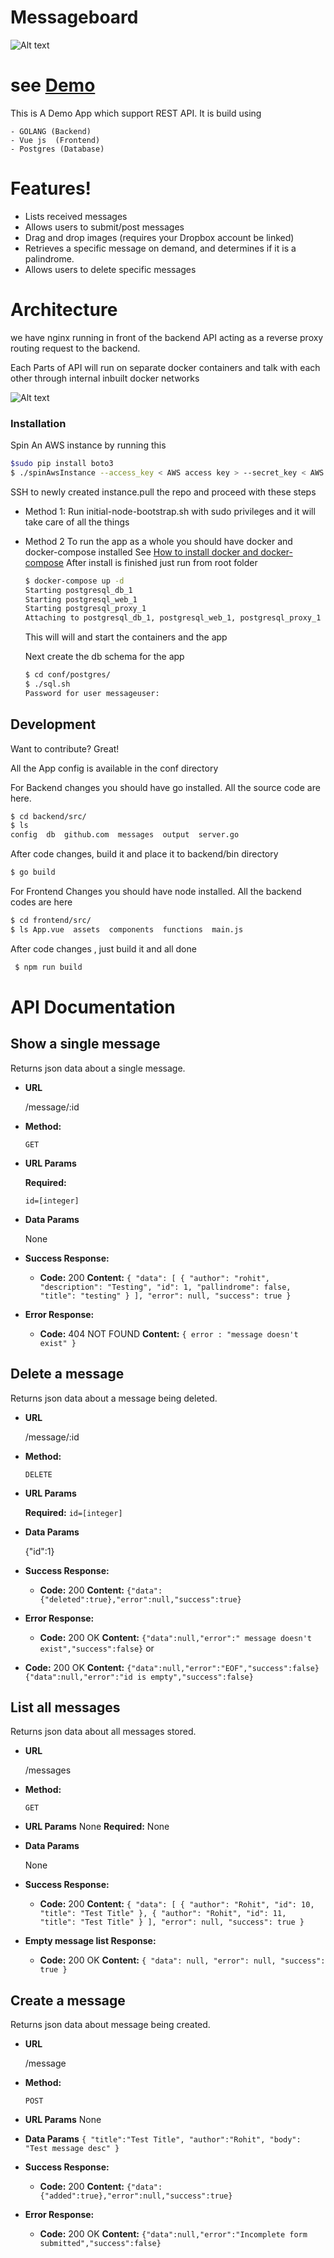  #  Messageboard
![Alt text](https://sonarcloud.io/api/project_badges/measure?project=commititup_messageboard&metric=alert_status)

  # see [Demo](http://rohit.one)

This is A Demo App which support REST API. It is build using

    - GOLANG (Backend)
    - Vue js  (Frontend)
    - Postgres (Database)

# Features!
  - Lists received messages
  - Allows users to submit/post messages
  - Drag and drop images (requires your Dropbox account be linked)
  - Retrieves a specific message on demand, and determines if it is a
       palindrome.
  - Allows users to delete specific messages

# Architecture


we have nginx running in front of the backend API acting as a reverse proxy routing request to the backend.


Each Parts of API will run on separate docker containers and talk with each other through internal inbuilt docker networks

![Alt text](doc/Arch.png?raw=true "Architecture")

### Installation
   Spin An AWS instance by running this
 ```sh
 $sudo pip install boto3
 $ ./spinAwsInstance --access_key < AWS access key > --secret_key < AWS secret acccess key >
 ```
 SSH to newly created instance.pull the repo and proceed with these steps
 
 - Method 1:
    Run initial-node-bootstrap.sh with sudo privileges and it will take care of all the things
 - Method 2
    To run the app as a whole you should have docker and docker-compose installed
    See [How to install docker and docker-compose](https://medium.com/@praaveen/part-2-docker-ce-and-docker-compose-installation-with-ubuntu-ef7b16bd3531)
    After install is finished just run from root folder
	 ```sh
	 $ docker-compose up -d 
	 Starting postgresql_db_1
	 Starting postgresql_web_1
	 Starting postgresql_proxy_1
	 Attaching to postgresql_db_1, postgresql_web_1, postgresql_proxy_1
	 ```
	 This will will and start the containers and the app

	 Next create the db schema for the app

	 ```sh
	 $ cd conf/postgres/
	 $ ./sql.sh
	 Password for user messageuser: 
	 ```
## Development

Want to contribute? Great!

 All the App config is available in the conf directory

 For Backend changes you should have go installed.
 All the source code are here.

 ```sh
 $ cd backend/src/
 $ ls
 config  db  github.com  messages  output  server.go
 ```

 After code changes, build it and place it to backend/bin directory
 ```sh
 $ go build
 ```

 For Frontend Changes you should have node installed.
 All the backend codes are here
 ```sh
 $ cd frontend/src/
 $ ls App.vue  assets  components  functions  main.js
 ```
 After code changes , just build it and all done

 ```sh
  $ npm run build
  ```

# API Documentation
**Show  a single message**
----
  Returns json data about a single message.

* **URL**

  /message/:id

* **Method:**

  `GET`
  
*  **URL Params**

   **Required:**
 
   `id=[integer]`

* **Data Params**

  None

* **Success Response:**

  * **Code:** 200
    **Content:** `{
    "data": [
        {
            "author": "rohit",
            "description": "Testing",
            "id": 1,
            "pallindrome": false,
            "title": "testing"
        }
    ],
    "error": null,
    "success": true
}`
 
* **Error Response:**

  * **Code:** 404 NOT FOUND 
    **Content:** `{ error : "message doesn't exist" }`

 

**Delete a message**
----
  Returns json data about a message being deleted.

* **URL**

  /message/:id

* **Method:**

  `DELETE`
  
*  **URL Params**

   **Required:**
	`id=[integer]` 

* **Data Params**

  {"id":1}

* **Success Response:**

  * **Code:** 200
    **Content:** `{"data":{"deleted":true},"error":null,"success":true}`
 
* **Error Response:**

  * **Code:** 200 OK
    **Content:** `{"data":null,"error":" message doesn't exist","success":false}`
or
* **Code:** 200 OK
    **Content:** `{"data":null,"error":"EOF","success":false}{"data":null,"error":"id is empty","success":false}`



**List all messages**
----
  Returns json data about all messages stored.

* **URL**

  /messages

* **Method:**

  `GET`
  
*  **URL Params**
    None
   **Required:**
    None

* **Data Params**

  None

* **Success Response:**

  * **Code:** 200
    **Content:** `{
    "data": [
        {
            "author": "Rohit",
            "id": 10,
            "title": "Test Title"
        },
        {
            "author": "Rohit",
            "id": 11,
            "title": "Test Title"
        }
    ],
    "error": null,
    "success": true
}`
 
* **Empty message list Response:**

  * **Code:** 200 OK
    **Content:** `{
    "data": null,
    "error": null,
    "success": true
}`



**Create a message**
----
  Returns json data about message being created.

* **URL**

  /message

* **Method:**

  `POST`
  
*  **URL Params**
    None
   
* **Data Params**
`{
	"title":"Test Title",
	"author":"Rohit",
	"body": "Test message desc"
}`
* **Success Response:**

  * **Code:** 200
    **Content:** `{"data":{"added":true},"error":null,"success":true}`
 
* **Error Response:**

  * **Code:** 200 OK
    **Content:** `{"data":null,"error":"Incomplete form submitted","success":false}`



